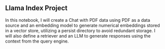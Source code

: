 ## Llama Index Project
In this notebook, I will create a Chat with PDF data using PDF as a data source and an embedding model to generate numerical embeddings stored in a vector store, utilizing a persist directory to avoid redundant storage. I will also define a retriever and an LLM to generate responses using the context from the query engine.
